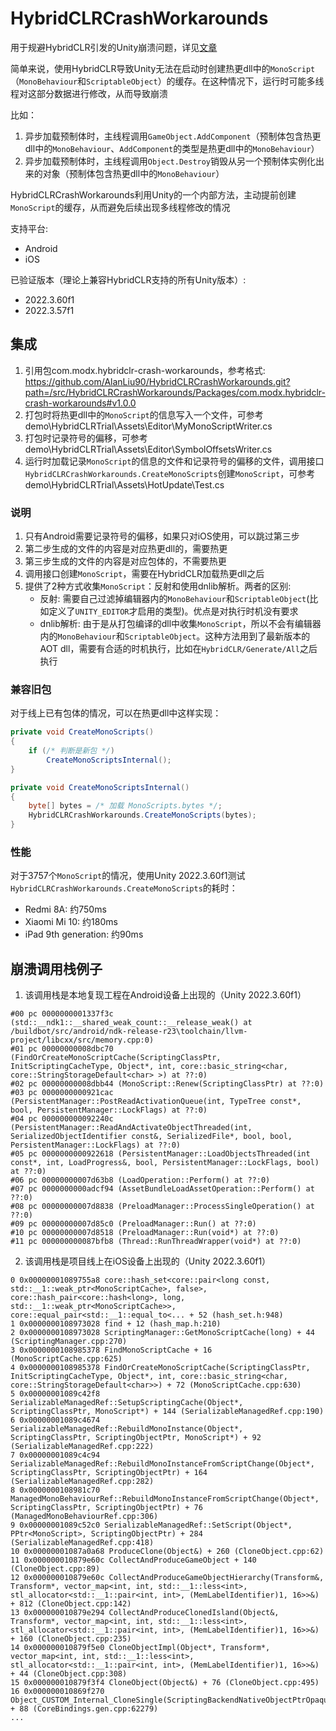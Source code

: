 # HybridCLRCrashWorkarounds

用于规避HybridCLR引发的Unity崩溃问题，详见[文章](https://alanliu90.hatenablog.com/entry/2023/12/22/%E6%8E%92%E6%9F%A5HybridCLR%E5%BC%95%E5%8F%91%E7%9A%84%E5%B4%A9%E6%BA%83%E9%97%AE%E9%A2%98)

简单来说，使用HybridCLR导致Unity无法在启动时创建热更dll中的`MonoScript`（`MonoBehaviour`和`ScriptableObject`）的缓存。在这种情况下，运行时可能多线程对这部分数据进行修改，从而导致崩溃

比如：
1. 异步加载预制体时，主线程调用`GameObject.AddComponent`（预制体包含热更dll中的`MonoBehaviour`、`AddComponent`的类型是热更dll中的`MonoBehaviour`）
2. 异步加载预制体时，主线程调用`Object.Destroy`销毁从另一个预制体实例化出来的对象（预制体包含热更dll中的`MonoBehaviour`）

HybridCLRCrashWorkarounds利用Unity的一个内部方法，主动提前创建`MonoScript`的缓存，从而避免后续出现多线程修改的情况

支持平台:
* Android
* iOS

已验证版本（理论上兼容HybridCLR支持的所有Unity版本）:
* 2022.3.60f1
* 2022.3.57f1

## 集成

1. 引用包com.modx.hybridclr-crash-workarounds，参考格式: https://github.com/AlanLiu90/HybridCLRCrashWorkarounds.git?path=/src/HybridCLRCrashWorkarounds/Packages/com.modx.hybridclr-crash-workarounds#v1.0.0
2. 打包时将热更dll中的`MonoScript`的信息写入一个文件，可参考 demo\HybridCLRTrial\Assets\Editor\MyMonoScriptWriter.cs
3. 打包时记录符号的偏移，可参考 demo\HybridCLRTrial\Assets\Editor\SymbolOffsetsWriter.cs
4. 运行时加载记录`MonoScript`的信息的文件和记录符号的偏移的文件，调用接口`HybridCLRCrashWorkarounds.CreateMonoScripts`创建`MonoScript`，可参考 demo\HybridCLRTrial\Assets\HotUpdate\Test.cs

### 说明
1. 只有Android需要记录符号的偏移，如果只对iOS使用，可以跳过第三步
2. 第二步生成的文件的内容是对应热更dll的，需要热更
3. 第三步生成的文件的内容是对应包体的，不需要热更
4. 调用接口创建`MonoScript`，需要在HybridCLR加载热更dll之后
5. 提供了2种方式收集`MonoScript`：反射和使用dnlib解析。两者的区别:
	* 反射: 需要自己过滤掉编辑器内的`MonoBehaviour`和`ScriptableObject`(比如定义了`UNITY_EDITOR`才启用的类型)。优点是对执行时机没有要求
	* dnlib解析: 由于是从打包编译的dll中收集`MonoScript`，所以不会有编辑器内的`MonoBehaviour`和`ScriptableObject`。这种方法用到了最新版本的AOT dll，需要有合适的时机执行，比如在`HybridCLR/Generate/All`之后执行

### 兼容旧包
对于线上已有包体的情况，可以在热更dll中这样实现：
```C#
private void CreateMonoScripts()
{
	if (/* 判断是新包 */)
		CreateMonoScriptsInternal();
}

private void CreateMonoScriptsInternal()
{
	byte[] bytes = /* 加载 MonoScripts.bytes */;
	HybridCLRCrashWorkarounds.CreateMonoScripts(bytes);
}
```

### 性能
对于3757个`MonoScript`的情况，使用Unity 2022.3.60f1测试`HybridCLRCrashWorkarounds.CreateMonoScripts`的耗时：
* Redmi 8A: 约750ms
* Xiaomi Mi 10: 约180ms
* iPad 9th generation: 约90ms

## 崩溃调用栈例子
1. 该调用栈是本地复现工程在Android设备上出现的（Unity 2022.3.60f1）
```
#00 pc 0000000001337f3c (std::__ndk1::__shared_weak_count::__release_weak() at /buildbot/src/android/ndk-release-r23\toolchain/llvm-project/libcxx/src/memory.cpp:0) 
#01 pc 00000000008dbc70 (FindOrCreateMonoScriptCache(ScriptingClassPtr, InitScriptingCacheType, Object*, int, core::basic_string<char, core::StringStorageDefault<char> >) at ??:0)
#02 pc 00000000008dbb44 (MonoScript::Renew(ScriptingClassPtr) at ??:0)
#03 pc 0000000000921cac (PersistentManager::PostReadActivationQueue(int, TypeTree const*, bool, PersistentManager::LockFlags) at ??:0)
#04 pc 000000000092240c (PersistentManager::ReadAndActivateObjectThreaded(int, SerializedObjectIdentifier const&, SerializedFile*, bool, bool, PersistentManager::LockFlags) at ??:0)
#05 pc 0000000000922618 (PersistentManager::LoadObjectsThreaded(int const*, int, LoadProgress&, bool, PersistentManager::LockFlags, bool) at ??:0)
#06 pc 00000000007d63b8 (LoadOperation::Perform() at ??:0)
#07 pc 0000000000adcf94 (AssetBundleLoadAssetOperation::Perform() at ??:0)
#08 pc 00000000007d8838 (PreloadManager::ProcessSingleOperation() at ??:0)
#09 pc 00000000007d85c0 (PreloadManager::Run() at ??:0)
#10 pc 00000000007d8518 (PreloadManager::Run(void*) at ??:0)
#11 pc 000000000087bfb8 (Thread::RunThreadWrapper(void*) at ??:0)
```

2. 该调用栈是项目线上在iOS设备上出现的（Unity 2022.3.60f1）
```
0 0x00000001089755a8 core::hash_set<core::pair<long const, std::__1::weak_ptr<MonoScriptCache>, false>, core::hash_pair<core::hash<long>, long, std::__1::weak_ptr<MonoScriptCache>>, core::equal_pair<std::__1::equal_to<... + 52 (hash_set.h:948)
1 0x0000000108973028 find + 12 (hash_map.h:210)
2 0x0000000108973028 ScriptingManager::GetMonoScriptCache(long) + 44 (ScriptingManager.cpp:270)
3 0x0000000108985378 FindMonoScriptCache + 16 (MonoScriptCache.cpp:625)
4 0x0000000108985378 FindOrCreateMonoScriptCache(ScriptingClassPtr, InitScriptingCacheType, Object*, int, core::basic_string<char, core::StringStorageDefault<char>>) + 72 (MonoScriptCache.cpp:630)
5 0x00000001089c42f8 SerializableManagedRef::SetupScriptingCache(Object*, ScriptingClassPtr, MonoScript*) + 144 (SerializableManagedRef.cpp:190)
6 0x00000001089c4674 SerializableManagedRef::RebuildMonoInstance(Object*, ScriptingClassPtr, ScriptingObjectPtr, MonoScript*) + 92 (SerializableManagedRef.cpp:222)
7 0x00000001089c4c94 SerializableManagedRef::RebuildMonoInstanceFromScriptChange(Object*, ScriptingClassPtr, ScriptingObjectPtr) + 164 (SerializableManagedRef.cpp:282)
8 0x0000000108981c70 ManagedMonoBehaviourRef::RebuildMonoInstanceFromScriptChange(Object*, ScriptingClassPtr, ScriptingObjectPtr) + 76 (ManagedMonoBehaviourRef.cpp:306)
9 0x00000001089c52c0 SerializableManagedRef::SetScript(Object*, PPtr<MonoScript>, ScriptingObjectPtr) + 284 (SerializableManagedRef.cpp:418)
10 0x00000001087a0a68 ProduceClone(Object&) + 260 (CloneObject.cpp:62)
11 0x000000010879e60c CollectAndProduceGameObject + 140 (CloneObject.cpp:89)
12 0x000000010879e60c CollectAndProduceGameObjectHierarchy(Transform&, Transform*, vector_map<int, int, std::__1::less<int>, stl_allocator<std::__1::pair<int, int>, (MemLabelIdentifier)1, 16>>&) + 812 (CloneObject.cpp:142)
13 0x000000010879e294 CollectAndProduceClonedIsland(Object&, Transform*, vector_map<int, int, std::__1::less<int>, stl_allocator<std::__1::pair<int, int>, (MemLabelIdentifier)1, 16>>&) + 160 (CloneObject.cpp:235)
14 0x000000010879f5e0 CloneObjectImpl(Object*, Transform*, vector_map<int, int, std::__1::less<int>, stl_allocator<std::__1::pair<int, int>, (MemLabelIdentifier)1, 16>>&) + 44 (CloneObject.cpp:308)
15 0x000000010879f3f4 CloneObject(Object&) + 76 (CloneObject.cpp:495)
16 0x000000010869f270 Object_CUSTOM_Internal_CloneSingle(ScriptingBackendNativeObjectPtrOpaque*) + 88 (CoreBindings.gen.cpp:62279)
...
```
